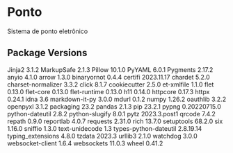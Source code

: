 # Ponto
Sistema de ponto eletrônico

## Package Versions
Jinja2	3.1.2
MarkupSafe	2.1.3
Pillow	10.1.0
PyYAML	6.0.1
Pygments	2.17.2
anyio	4.1.0
arrow	1.3.0
binaryornot	0.4.4
certifi	2023.11.17
chardet	5.2.0
charset-normalizer	3.3.2
click	8.1.7
cookiecutter	2.5.0
et-xmlfile	1.1.0
flet	0.13.0
flet-core	0.13.0
flet-runtime	0.13.0
h11	0.14.0
httpcore	0.17.3
httpx	0.24.1
idna	3.6
markdown-it-py	3.0.0
mdurl	0.1.2
numpy	1.26.2
oauthlib	3.2.2
openpyxl	3.1.2
packaging	23.2
pandas	2.1.3
pip	23.2.1
pypng	0.20220715.0
python-dateutil	2.8.2
python-slugify	8.0.1
pytz	2023.3.post1
qrcode	7.4.2
repath	0.9.0
reportlab	4.0.7
requests	2.31.0
rich	13.7.0
setuptools	68.2.0
six	1.16.0
sniffio	1.3.0
text-unidecode	1.3
types-python-dateutil	2.8.19.14
typing_extensions	4.8.0
tzdata	2023.3
urllib3	2.1.0
watchdog	3.0.0
websocket-client	1.6.4
websockets	11.0.3
wheel	0.41.2
